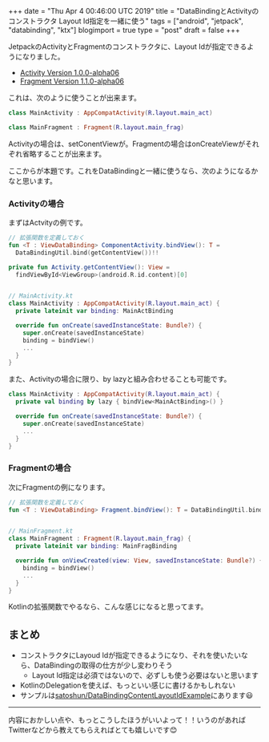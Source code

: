 +++
date = "Thu Apr  4 00:46:00 UTC 2019"
title = "DataBindingとActivityのコンストラクタ Layout Id指定を一緒に使う"
tags = ["android", "jetpack", "databinding", "ktx"]
blogimport = true
type = "post"
draft = false
+++

JetpackのActivityとFragmentのコンストラクタに、Layout Idが指定できるようになりました。

- [Activity Version 1.0.0-alpha06](https://developer.android.com/jetpack/androidx/releases/activity#1.0.0-alpha06)
- [Fragment Version 1.1.0-alpha06](https://developer.android.com/jetpack/androidx/releases/fragment#1.1.0-alpha06)

これは、次のように使うことが出来ます。

```kotlin
class MainActivity : AppCompatActivity(R.layout.main_act)

class MainFragment : Fragment(R.layout.main_frag)
```

Activityの場合は、setConentViewが。Fragmentの場合はonCreateViewがそれぞれ省略することが出来ます。

ここからが本題です。これをDataBindingと一緒に使うなら、次のようになるかなと思います。

### Activityの場合

まずはActvityの例です。

```kotlin
// 拡張関数を定義しておく
fun <T : ViewDataBinding> ComponentActivity.bindView(): T =
  DataBindingUtil.bind(getContentView())!!

private fun Activity.getContentView(): View =
  findViewById<ViewGroup>(android.R.id.content)[0]


// MainActivity.kt
class MainActivity : AppCompatActivity(R.layout.main_act) {
  private lateinit var binding: MainActBinding

  override fun onCreate(savedInstanceState: Bundle?) {
    super.onCreate(savedInstanceState)
    binding = bindView()
    ...
  }
}
```

また、Activityの場合に限り、by lazyと組み合わせることも可能です。

```kotlin
class MainActivity : AppCompatActivity(R.layout.main_act) {
  private val binding by lazy { bindView<MainActBinding>() }

  override fun onCreate(savedInstanceState: Bundle?) {
    super.onCreate(savedInstanceState)
    ...
  }
}
```

### Fragmentの場合

次にFragmentの例になります。

```kotlin
// 拡張関数を定義しておく
fun <T : ViewDataBinding> Fragment.bindView(): T = DataBindingUtil.bind(view!!)!!


// MainFragment.kt
class MainFragment : Fragment(R.layout.main_frag) {
  private lateinit var binding: MainFragBinding

  override fun onViewCreated(view: View, savedInstanceState: Bundle?) {
    binding = bindView()
    ...
  }
}
```

Kotlinの拡張関数でやるなら、こんな感じになると思ってます。

## まとめ

- コンストラクタにLayoud Idが指定できるようになり、それを使いたいなら、DataBindingの取得の仕方が少し変わりそう
  - Layout Id指定は必須ではないので、必ずしも使う必要はないと思います
- KotlinのDelegationを使えば、もっといい感じに書けるかもしれない
- サンプルは[satoshun/DataBindingContentLayoutIdExample](https://github.com/satoshun-android-example/DataBindingContentLayoutIdExample)にあります😃

---

内容におかしい点や、もっとこうしたほうがいいよって！！いうのがあればTwitterなどから教えてもらえればとても嬉しいです😊
